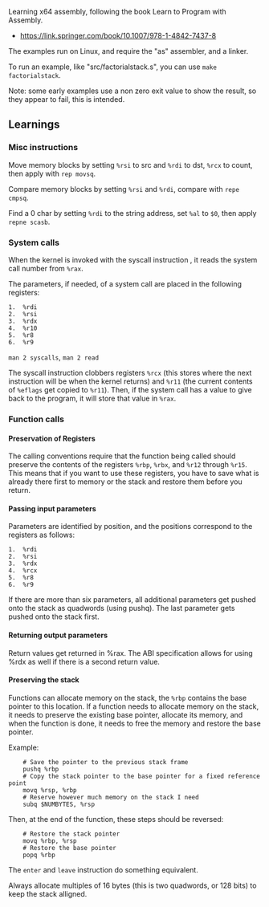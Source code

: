 Learning x64 assembly, following the book Learn to Program with Assembly.

- https://link.springer.com/book/10.1007/978-1-4842-7437-8

The examples run on Linux, and require the "as" assembler, and a linker.

To run an example, like "src/factorialstack.s", you can use `make
factorialstack`.

Note: some early examples use a non zero exit value to show the result, so they
appear to fail, this is intended.

## Learnings

### Misc instructions

Move memory blocks by setting `%rsi` to src and `%rdi` to dst, `%rcx` to count,
then apply with `rep movsq`.

Compare memory blocks by setting `%rsi` and `%rdi`, compare with `repe cmpsq`.

Find a 0 char by setting `%rdi` to the string address, set `%al` to `$0`, then
apply `repne scasb`.

### System calls


When the kernel is invoked with the syscall instruction , it reads the system
call number from `%rax`.

The parameters, if needed, of a system call are placed in the following registers:

    1.  %rdi
    2.  %rsi
    3.  %rdx
    4.  %r10
    5.  %r8
    6.  %r9

`man 2 syscalls`, `man 2 read`


The syscall instruction clobbers registers `%rcx` (this stores where the next
instruction will be when the kernel returns) and `%r11` (the current contents
of `%eflags` get copied to `%r11`). Then, if the system call has a value to
give back to the program, it will store that value in `%rax`.

### Function calls

#### Preservation of Registers

The calling conventions require that the function being called should preserve
the contents of the registers `%rbp`, `%rbx`, and `%r12` through `%r15`. This
means that if you want to use these registers, you have to save what is already
there first to memory or the stack and restore them before you return.

#### Passing input parameters

Parameters are identified by position, and the positions correspond to the
registers as follows:

    1.  %rdi
    2.  %rsi
    3.  %rdx
    4.  %rcx
    5.  %r8
    6.  %r9

If there are more than six parameters, all additional parameters get pushed
onto the stack as quadwords (using pushq). The last parameter gets pushed onto
the stack first.

#### Returning output parameters

Return values get returned in %rax. The ABI specification allows for using %rdx
as well if there is a second return value.

#### Preserving the stack

Functions can allocate memory on the stack, the `%rbp` contains the base
pointer to this location. If a function needs to allocate memory on the stack,
it needs to preserve the existing base pointer, allocate its memory, and when
the function is done, it needs to free the memory and restore the base pointer.

Example:

``` assembly
    # Save the pointer to the previous stack frame
    pushq %rbp
    # Copy the stack pointer to the base pointer for a fixed reference point
    movq %rsp, %rbp
    # Reserve however much memory on the stack I need
    subq $NUMBYTES, %rsp
```

Then, at the end of the function, these steps should be reversed:

``` assembly
    # Restore the stack pointer
    movq %rbp, %rsp
    # Restore the base pointer
    popq %rbp
```

The `enter` and `leave` instruction do something equivalent.

Always allocate multiples of 16 bytes (this is two quadwords, or 128 bits) to
keep the stack alligned.
